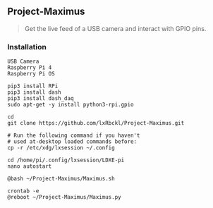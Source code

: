## Project-Maximus
> Get the live feed of a USB camera and interact with GPIO pins.

### Installation
```
USB Camera
Raspberry Pi 4
Raspberry Pi OS

pip3 install RPi
pip3 install dash
pip3 install dash_daq
sudo apt-get -y install python3-rpi.gpio

cd
git clone https://github.com/lxRbckl/Project-Maximus.git

# Run the following command if you haven't
# used at-desktop loaded commands before:
cp -r /etc/xdg/lxsession ~/.config

cd /home/pi/.config/lxsession/LDXE-pi
nano autostart

@bash ~/Project-Maximus/Maximus.sh

crontab -e
@reboot ~/Project-Maximus/Maximus.py
```
